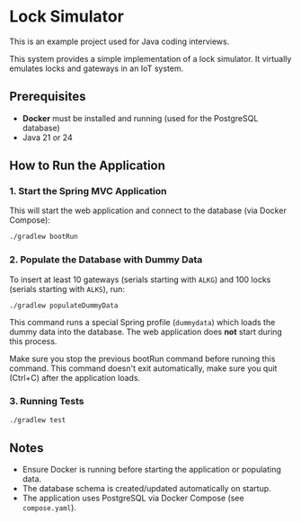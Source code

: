 # Lock Simulator

This is an example project used for Java coding interviews.

This system provides a simple implementation of a lock simulator. It virtually emulates
locks and gateways in an IoT system.

## Prerequisites
- **Docker** must be installed and running (used for the PostgreSQL database)
- Java 21 or 24

## How to Run the Application

### 1. Start the Spring MVC Application
This will start the web application and connect to the database (via Docker Compose):

```sh
./gradlew bootRun
```

### 2. Populate the Database with Dummy Data
To insert at least 10 gateways (serials starting with `ALKG`) and 100 locks (serials
starting with `ALKS`), run:

```sh
./gradlew populateDummyData
```

This command runs a special Spring profile (`dummydata`) which loads the dummy data
into the database. The web application does **not** start during this process.

Make sure you stop the previous bootRun command before running this command. This
command doesn't exit automatically, make sure you quit (Ctrl+C) after the application loads.

### 3. Running Tests

```sh
./gradlew test
```

## Notes
- Ensure Docker is running before starting the application or populating data.
- The database schema is created/updated automatically on startup.
- The application uses PostgreSQL via Docker Compose (see `compose.yaml`).
